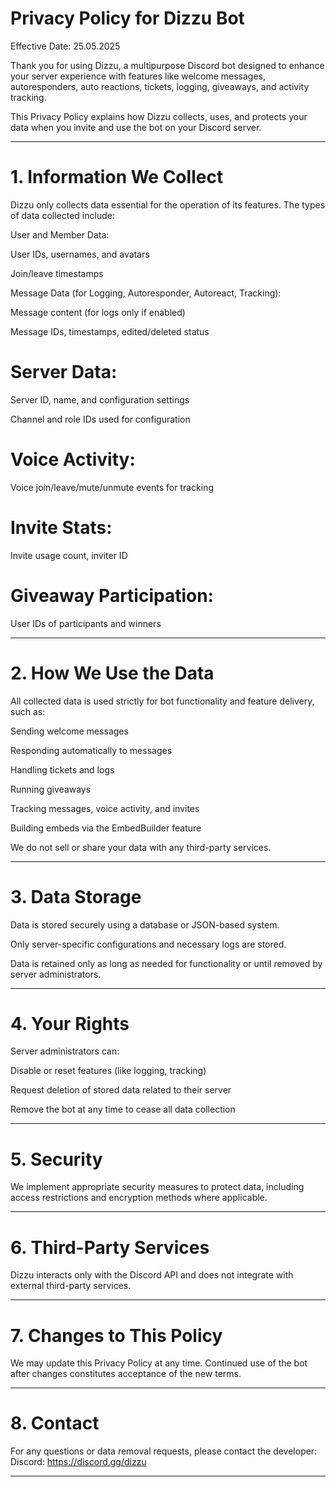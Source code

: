 # Privacy Policy for Dizzu Bot

Effective Date: 25.05.2025

Thank you for using Dizzu, a multipurpose Discord bot designed to enhance your server experience with features like welcome messages, autoresponders, auto reactions, tickets, logging, giveaways, and activity tracking.

This Privacy Policy explains how Dizzu collects, uses, and protects your data when you invite and use the bot on your Discord server.


---

# 1. Information We Collect

Dizzu only collects data essential for the operation of its features. The types of data collected include:

User and Member Data:

User IDs, usernames, and avatars

Join/leave timestamps


Message Data (for Logging, Autoresponder, Autoreact, Tracking):

Message content (for logs only if enabled)

Message IDs, timestamps, edited/deleted status


# Server Data:

Server ID, name, and configuration settings

Channel and role IDs used for configuration


# Voice Activity:

Voice join/leave/mute/unmute events for tracking


# Invite Stats:

Invite usage count, inviter ID


# Giveaway Participation:

User IDs of participants and winners




---

# 2. How We Use the Data

All collected data is used strictly for bot functionality and feature delivery, such as:

Sending welcome messages

Responding automatically to messages

Handling tickets and logs

Running giveaways

Tracking messages, voice activity, and invites

Building embeds via the EmbedBuilder feature


We do not sell or share your data with any third-party services.


---

# 3. Data Storage

Data is stored securely using a database or JSON-based system.

Only server-specific configurations and necessary logs are stored.

Data is retained only as long as needed for functionality or until removed by server administrators.



---

# 4. Your Rights

Server administrators can:

Disable or reset features (like logging, tracking)

Request deletion of stored data related to their server

Remove the bot at any time to cease all data collection



---

# 5. Security

We implement appropriate security measures to protect data, including access restrictions and encryption methods where applicable.


---

# 6. Third-Party Services

Dizzu interacts only with the Discord API and does not integrate with external third-party services.


---

# 7. Changes to This Policy

We may update this Privacy Policy at any time. Continued use of the bot after changes constitutes acceptance of the new terms.


---

# 8. Contact

For any questions or data removal requests, please contact the developer:
Discord: https://discord.gg/dizzu


---
